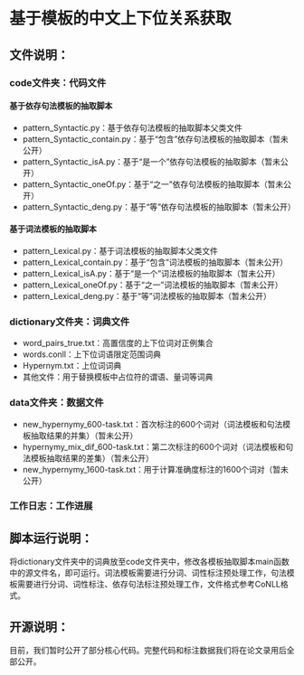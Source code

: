 # 基于模板的中文上下位关系获取

## 文件说明：

### code文件夹：代码文件

#### 基于依存句法模板的抽取脚本
* pattern_Syntactic.py：基于依存句法模板的抽取脚本父类文件
* pattern_Syntactic_contain.py：基于“包含”依存句法模板的抽取脚本（暂未公开）
* pattern_Syntactic_isA.py：基于“是一个”依存句法模板的抽取脚本（暂未公开）
* pattern_Syntactic_oneOf.py：基于“之一”依存句法模板的抽取脚本（暂未公开）
* pattern_Syntactic_deng.py：基于“等”依存句法模板的抽取脚本（暂未公开）
#### 基于词法模板的抽取脚本
* pattern_Lexical.py：基于词法模板的抽取脚本父类文件
* pattern_Lexical_contain.py：基于“包含”词法模板的抽取脚本（暂未公开）
* pattern_Lexical_isA.py：基于“是一个”词法模板的抽取脚本（暂未公开）
* pattern_Lexical_oneOf.py：基于“之一”词法模板的抽取脚本（暂未公开）
* pattern_Lexical_deng.py：基于“等”词法模板的抽取脚本（暂未公开）

### dictionary文件夹：词典文件
* word_pairs_true.txt：高置信度的上下位词对正例集合
* words.conll：上下位词语限定范围词典
* Hypernym.txt：上位词词典
* 其他文件：用于替换模板中占位符的谓语、量词等词典

### data文件夹：数据文件
* new_hypernymy_600-task.txt：首次标注的600个词对（词法模板和句法模板抽取结果的并集）（暂未公开）
* hypernymy_mix_dif_600-task.txt：第二次标注的600个词对（词法模板和句法模板抽取结果的差集）（暂未公开）
* new_hypernymy_1600-task.txt：用于计算准确度标注的1600个词对（暂未公开）

### 工作日志：工作进展

## 脚本运行说明：
  将dictionary文件夹中的词典放至code文件夹中，修改各模板抽取脚本main函数中的源文件名，即可运行。词法模板需要进行分词、词性标注预处理工作，句法模板需要进行分词、词性标注、依存句法标注预处理工作，文件格式参考CoNLL格式。

## 开源说明：
  目前，我们暂时公开了部分核心代码。完整代码和标注数据我们将在论文录用后全部公开。
